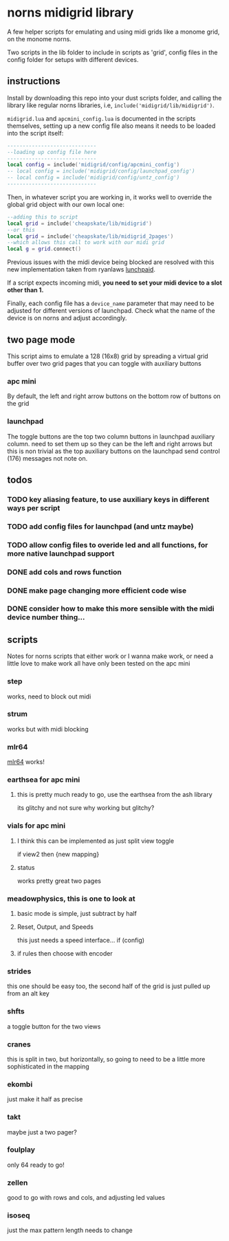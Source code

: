 

# norns midigrid library

A few helper scripts for emulating and using midi grids like a monome grid, on the monome norns.

Two scripts in the lib folder to include in scripts as 'grid', config files in the config folder for setups with different devices.


<a id="org23244c6"></a>

## instructions
Install by downloading this repo into your dust scripts folder, and calling the library like regular norns libraries, i.e, `include('midigrid/lib/midigrid')`.  

`midigrid.lua` and `apcmini_config.lua` is documented in the scripts themselves, setting up a new config file also means it needs to be loaded into the script itself:
```lua
-----------------------------
--loading up config file here
-----------------------------
local config = include('midigrid/config/apcmini_config')
-- local config = include('midigrid/config/launchpad_config')
-- local config = include('midigrid/config/untz_config')
-----------------------------
```
Then, in whatever script you are working in, it works well to override the global grid object with our own local one:
```lua
--adding this to script
local grid = include('cheapskate/lib/midigrid')
--or this
local grid = include('cheapskate/lib/midigrid_2pages')
--which allows this call to work with our midi grid
local g = grid.connect()
```
Previous issues with the midi device being blocked are resolved with this new implementation taken from ryanlaws [lunchpaid](https://github.com/ryanlaws/lunchpaid).

If a script expects incoming midi, **you need to set your midi device to a slot other than 1.**

Finally, each config file has a `device_name` parameter that may need to be adjusted for different versions of launchpad.  Check what the name of the device is on norns and adjust accordingly.  

<a id="orgb475cd5"></a>

## two page mode

This script aims to emulate a 128 (16x8) grid by spreading a virtual grid buffer over two grid pages that you can toggle with auxiliary buttons


<a id="orgd95a7df"></a>

### apc mini

By default, the left and right arrow buttons on the bottom row of buttons on the grid


<a id="org8d9d20c"></a>

### launchpad

The toggle buttons are the top two column buttons in launchpad auxiliary column.  need to set them up so they can be the left and right arrows but this is non trivial as the top auxiliary buttons on the launchpad send control (176) messages not note on.

## todos

### TODO key aliasing feature, to use auxiliary keys in different ways per script
<a id="org2979fc0"></a>

### TODO add config files for launchpad (and untz maybe)


<a id="orgfb9e746"></a>

### TODO allow config files to overide led and all functions, for more native launchpad support


<a id="org75aa3b0"></a>

### DONE add cols and rows function


<a id="org04ac368"></a>

### DONE make page changing more efficient code wise


<a id="org3b00ee5"></a>

### DONE consider how to make this more sensible with the midi device number thing&#x2026;


<a id="org23362ea"></a>

## scripts

Notes for norns scripts that either work or I wanna make work, or need a little love to make work
all have only been tested on the apc mini


<a id="orgd1a7656"></a>

### step

works, need to block out midi


<a id="org4a0b355"></a>

### strum

works but with midi blocking


<a id="org1077a0a"></a>

### mlr64

[mlr64](https://github.com/noiserock/custom64)
works!


<a id="org1065623"></a>

### earthsea for apc mini

1.  this is pretty much ready to go, use the earthsea from the ash library

    its glitchy and not sure why
    working but glitchy?


<a id="org563c70e"></a>

### vials for apc mini

1.  I think this can be implemented as just split view toggle

    if view2 then {new mapping}

2.  status

    works pretty great two pages


<a id="org4f0d50f"></a>

### meadowphysics, this is one to look at

1.  basic mode is simple, just subtract by half

2.  Reset, Output, and Speeds

    this just needs a speed interface&#x2026;
    if (config)

3.  if rules then choose with encoder


<a id="org2780522"></a>

### strides

this one should be easy too, the second half of the grid is just pulled up from an alt key


<a id="orgd9cade2"></a>

### shfts

a toggle button for the two views


<a id="orgfc45182"></a>

### cranes

this is split in two, but horizontally, so going to need to be a little more sophisticated in the mapping


<a id="org617fd29"></a>

### ekombi

just make it half as precise


<a id="org462156d"></a>

### takt

maybe just a two pager?


<a id="org42b704d"></a>

### foulplay

only 64 ready to go!


<a id="org42e7176"></a>

### zellen

good to go with rows and cols, and adjusting led values


<a id="org7827ad6"></a>

### isoseq

just the max pattern length needs to change

